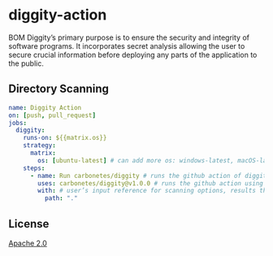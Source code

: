 
# diggity-action
BOM Diggity’s primary purpose is to ensure the security and integrity of software programs. It incorporates secret analysis allowing the user to secure crucial information before deploying any parts of the application to the public.

## Directory Scanning

```yaml
name: Diggity Action
on: [push, pull_request]
jobs:
  diggity:
    runs-on: ${{matrix.os}}
    strategy:
      matrix:
        os: [ubuntu-latest] # can add more os: windows-latest, macOS-latest
    steps:
      - name: Run carbonetes/diggity # runs the github action of diggity
        uses: carbonetes/diggity@v1.0.0 # runs the github action using this version
        with: # user’s input reference for scanning options, results that diggity-action supported.
          path: "."

```

## License

[Apache 2.0](https://choosealicense.com/licenses/apache-2.0/)
